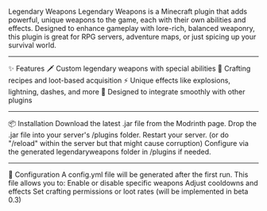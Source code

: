 Legendary Weapons
Legendary Weapons is a Minecraft plugin that adds powerful, unique weapons to the game, each with their own abilities and effects. Designed to enhance gameplay with lore-rich, balanced weaponry, this plugin is great for RPG servers, adventure maps, or just spicing up your survival world.

---

✨ Features
🗡️ Custom legendary weapons with special abilities
🔨 Crafting recipes and loot-based acquisition
⚡ Unique effects like explosions, lightning, dashes, and more
🧩 Designed to integrate smoothly with other plugins

---

📦 Installation
Download the latest .jar file from the Modrinth page.
Drop the .jar file into your server's /plugins folder.
Restart your server. (or do "/reload" within the server but that might cause corruption)
Configure via the generated legendaryweapons folder in /plugins if needed.

---

🧰 Configuration
A config.yml file will be generated after the first run. This file allows you to:
Enable or disable specific weapons
Adjust cooldowns and effects
Set crafting permissions or loot rates
(will be implemented in beta 0.3)

